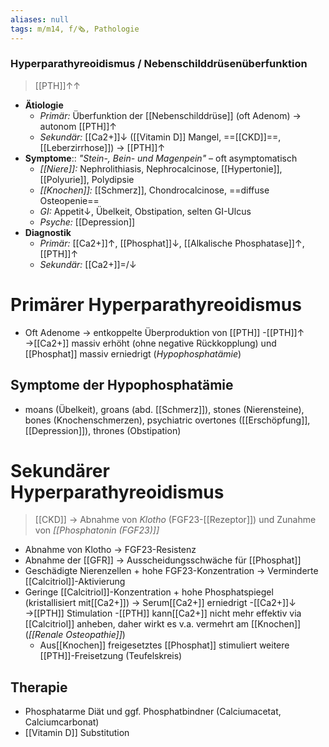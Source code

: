 ```yaml
---
aliases: null
tags: m/m14, f/🗞️, Pathologie
---
```

### Hyperparathyreoidismus / Nebenschilddrüsenüberfunktion
> [[PTH]]↑↑
- **Ätiologie**
	- *Primär:* Überfunktion der [[Nebenschilddrüse]] (oft Adenom) → autonom [[PTH]]↑
	- *Sekundär:* [[Ca2+]]↓ ([[Vitamin D]] Mangel, ==[[CKD]]==, [[Leberzirrhose]]) → [[PTH]]↑
- **Symptome**:: *"Stein-, Bein- und Magenpein"* – oft asymptomatisch
	- *[[Niere]]:* Nephrolithiasis, Nephrocalcinose, [[Hypertonie]], [[Polyurie]], Polydipsie
	- *[[Knochen]]:* [[Schmerz]], Chondrocalcinose, ==diffuse Osteopenie==
	- *GI:* Appetit↓, Übelkeit, Obstipation, selten GI-Ulcus
	- *Psyche:* [[Depression]]
- **Diagnostik**
	- *Primär:* [[Ca2+]]↑, [[Phosphat]]↓, [[Alkalische Phosphatase]]↑, [[PTH]]↑
	- *Sekundär:* [[Ca2+]]=/↓


#  Primärer Hyperparathyreoidismus
- Oft Adenome → entkoppelte Überproduktion von [[PTH]]
-[[PTH]]↑ →[[Ca2+]] massiv erhöht (ohne negative Rückkopplung) und [[Phosphat]] massiv erniedrigt (*Hypophosphatämie*)
## Symptome der Hypophosphatämie
- moans (Übelkeit), groans (abd. [[Schmerz]]), stones (Nierensteine), bones (Knochenschmerzen), psychiatric overtones ([[Erschöpfung]], [[Depression]]), thrones (Obstipation)

# Sekundärer Hyperparathyreoidismus
> [[CKD]] → Abnahme von *Klotho* (FGF23-[[Rezeptor]]) und Zunahme von *[[Phosphatonin (FGF23)]]*

- Abnahme von Klotho → FGF23-Resistenz
- Abnahme der [[GFR]] → Ausscheidungsschwäche für [[Phosphat]]
- Geschädigte Nierenzellen + hohe FGF23-Konzentration → Verminderte [[Calcitriol]]-Aktivierung
- Geringe [[Calcitriol]]-Konzentration + hohe Phosphatspiegel (kristallisiert mit[[Ca2+]]) → Serum[[Ca2+]] erniedrigt
-[[Ca2+]]↓ →[[PTH]] Stimulation
-[[PTH]] kann[[Ca2+]] nicht mehr effektiv via [[Calcitriol]] anheben, daher wirkt es v.a. vermehrt am [[Knochen]] (*[[Renale Osteopathie]]*)
	- Aus[[Knochen]] freigesetztes [[Phosphat]] stimuliert weitere [[PTH]]-Freisetzung (Teufelskreis)
## Therapie
- Phosphatarme Diät und ggf. Phosphatbindner (Calciumacetat, Calciumcarbonat)
- [[Vitamin D]] Substitution

